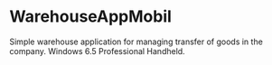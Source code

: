 # WarehouseAppMobil
Simple warehouse application for managing transfer of goods in the company. Windows 6.5 Professional Handheld.
